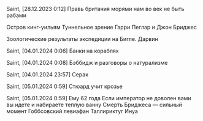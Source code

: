 Saint, [28.12.2023 0:12]
Правь британия морями нам во век не быть рабами

Остров кинг-уильям
Туннельное зрение
Гарри Пеглар и Джон Бриджес

Зоологические результаты экспедиции на Бигле. Дарвин

Saint, [04.01.2024 0:06]
Банки на кораблях

Saint, [04.01.2024 0:08]
Бэббидж и разговоры о натурализме

Saint, [04.01.2024 23:57]
Серак

Saint, [05.01.2024 0:59]
Стюард учит крозье

Saint, [05.01.2024 0:59]
Ему 62 года
Если император не доволен вами вы идете и набираете теплую ванну
Смерть Бриджеса — сильный момент
Гоббсовский левиафан
Таллириктуг
Инуа
